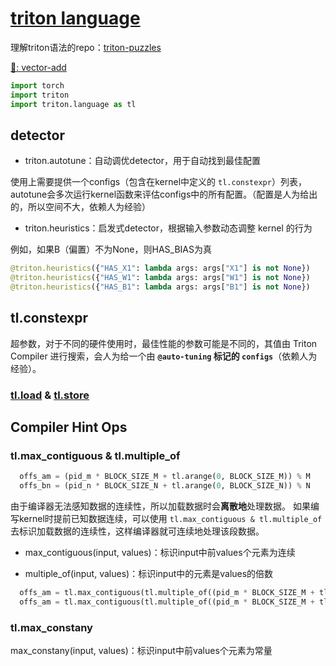 # [triton language](https://triton-lang.org/main/python-api/triton.language.html)

理解triton语法的repo：[triton-puzzles](https://github.com/srush/Triton-Puzzles)

[🌰: vector-add](./Triton_base.md##elements)

```python
import torch
import triton
import triton.language as tl
```

## detector

- triton.autotune：自动调优detector，用于自动找到最佳配置

使用上需要提供一个configs（包含在kernel中定义的 `tl.constexpr`）列表，autotune会多次运行kernel函数来评估configs中的所有配置。（配置是人为给出的，所以空间不大，依赖人为经验）

- triton.heuristics：启发式detector，根据输入参数动态调整 kernel 的行为

例如，如果B（偏置）不为None，则HAS_BIAS为真

```python
@triton.heuristics({"HAS_X1": lambda args: args["X1"] is not None})
@triton.heuristics({"HAS_W1": lambda args: args["W1"] is not None})
@triton.heuristics({"HAS_B1": lambda args: args["B1"] is not None})
```

## tl.constexpr

超参数，对于不同的硬件使用时，最佳性能的参数可能是不同的，其值由 Triton Compiler 进行搜索，会人为给一个由 **`@auto-tuning` 标记的 `configs`**（依赖人为经验）。

### [tl.load](https://triton-lang.org/main/python-api/generated/triton.language.load.html#triton.language.load) & [tl.store](https://triton-lang.org/main/python-api/generated/triton.language.store.html#triton.language.store)



## Compiler Hint Ops

### tl.max_contiguous & tl.multiple_of

```python
  offs_am = (pid_m * BLOCK_SIZE_M + tl.arange(0, BLOCK_SIZE_M)) % M
  offs_bn = (pid_n * BLOCK_SIZE_N + tl.arange(0, BLOCK_SIZE_N)) % N
```

由于编译器无法感知数据的连续性，所以加载数据时会**离散地**处理数据。
如果编写kernel时提前已知数据连续，可以使用 `tl.max_contiguous & tl.multiple_of` 去标识加载数据的连续性，这样编译器就可连续地处理该段数据。

- max_contiguous(input, values)：标识input中前values个元素为连续

- multiple_of(input, values)：标识input中的元素是values的倍数

```python
  offs_am = tl.max_contiguous(tl.multiple_of((pid_m * BLOCK_SIZE_M + tl.arange(0, BLOCK_SIZE_M)) % M, BLOCK_SIZE_M), BLOCK_SIZE_M)
  offs_am = tl.max_contiguous(tl.multiple_of((pid_m * BLOCK_SIZE_M + tl.arange(0, BLOCK_SIZE_M)) % M, BLOCK_SIZE_M), BLOCK_SIZE_M)
```

### tl.max_constany

max_constany(input, values)：标识input中前values个元素为常量
